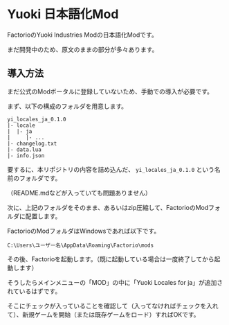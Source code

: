 # Yuoki 日本語化Mod

FactorioのYuoki Industries Modの日本語化Modです。

まだ開発中のため、原文のままの部分が多々あります。

## 導入方法

まだ公式のModポータルに登録していないため、手動での導入が必要です。

まず、以下の構成のフォルダを用意します。

```
yi_locales_ja_0.1.0
|- locale
|  |- ja
|     |- ...
|- changelog.txt
|- data.lua
|- info.json
```

要するに、本リポジトリの内容を詰め込んだ、 `yi_locales_ja_0.1.0` という名前のフォルダです。

（README.mdなどが入っていても問題ありません）

次に、上記のフォルダをそのまま、あるいはzip圧縮して、FactorioのModフォルダに配置します。

FactorioのModフォルダはWindowsであれば以下です。

```
C:\Users\ユーザー名\AppData\Roaming\Factorio\mods
```

その後、Factorioを起動します。（既に起動している場合は一度終了してから起動します）

そうしたらメインメニューの「MOD」の中に「Yuoki Locales for ja」が追加されているはずです。

そこにチェックが入っていることを確認して（入ってなければチェックを入れて）、新規ゲームを開始（または既存ゲームをロード）すればOKです。
